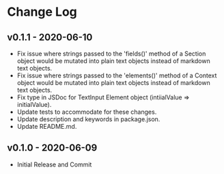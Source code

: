# Change Log

## v0.1.1 - 2020-06-10

* Fix issue where strings passed to the 'fields()' method of a Section object would be mutated into plain text objects instead of markdown text objects.
* Fix issue where strings passed to the 'elements()' method of a Context object would be mutated into plain text objects instead of markdown text objects.
* Fix type in JSDoc for TextInput Element object (intiialValue => initialValue).
* Update tests to accommodate for these changes. 
* Update description and keywords in package.json.
* Update README.md.

## v0.1.0 - 2020-06-09

* Initial Release and Commit
